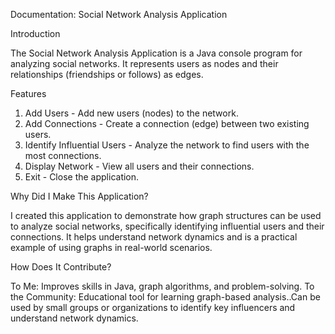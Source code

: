 Documentation: Social Network Analysis Application

Introduction

The Social Network Analysis Application is a Java console program for analyzing social networks. It represents users as nodes and their relationships (friendships or follows) as edges.

Features

1.	Add Users - Add new users (nodes) to the network.
2.	Add Connections - Create a connection (edge) between two existing users.
3.	Identify Influential Users - Analyze the network to find users with the most connections.
4.	Display Network - View all users and their connections.
5.	Exit  - Close the application.
   
Why Did I Make This Application?

I created this application to demonstrate how graph structures can be used to analyze social networks, specifically identifying influential users and their connections. It helps understand network dynamics and is a practical example of using graphs in real-world scenarios.

How Does It Contribute?

To Me: Improves skills in Java, graph algorithms, and problem-solving.
To the Community: Educational tool for learning graph-based analysis..Can be used by small groups or organizations to identify key influencers and understand network dynamics.
